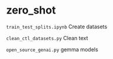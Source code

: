 # zero_shot


`train_test_splits.ipynb` Create datasets 

`clean_ctl_datasets.py` Clean text

`open_source_genai.py` gemma models